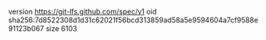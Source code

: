 version https://git-lfs.github.com/spec/v1
oid sha256:7d8522308d1d31c62021f56bcd313859ad58a5e9594604a7cf9588e91123b067
size 6103
